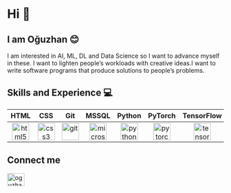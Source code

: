 # Hi 👋 
## I am Oğuzhan 😊
I am interested in AI, ML, DL and Data Science so I want to advance myself in these. I want to lighten people’s workloads with creative ideas.I want to write software programs that produce solutions to people’s problems.

## Skills and Experience 💻
| HTML | CSS  | Git  | MSSQL | Python  | PyTorch  | TensorFlow  |
| :-----: | :-: | :-: | :-----: | :-: | :-: | :-: |
| [<img src='https://cdn.jsdelivr.net/npm/simple-icons@3.0.1/icons/html5.svg' alt='html5' height='40'>](https://www.flaticon.com/free-icon/html-5_888859?term=html%20css&page=1&position=3&page=1&position=3&related_id=888859&origin=style) | [<img src='https://cdn.jsdelivr.net/npm/simple-icons@3.0.1/icons/css3.svg' alt='css3' height='40'>](https://www.flaticon.com/free-icon/css_888847?term=html%20css&page=1&position=2&page=1&position=2&related_id=888847&origin=style) | [<img src='https://cdn.jsdelivr.net/npm/simple-icons@3.0.1/icons/git.svg' alt='git' height='40'>](https://www.flaticon.com/premium-icon/git_4494748?term=git&page=1&position=3&page=1&position=3&related_id=4494748&origin=style) | [<img src='https://cdn.jsdelivr.net/npm/simple-icons@3.0.1/icons/microsoftsqlserver.svg' alt='microsoftsqlserver' height='40'>](https://www.flaticon.com/free-icon/sql_337953?term=sql&page=1&position=7&page=1&position=7&related_id=337953&origin=style) |  [<img src='https://cdn.jsdelivr.net/npm/simple-icons@3.0.1/icons/python.svg' alt='python' height='40'>](https://www.python.org/) | [<img src='https://cdn.jsdelivr.net/npm/simple-icons@3.0.1/icons/pytorch.svg' alt='pytorch' height='40'>](https://pytorch.org/)  | [<img src='https://cdn.jsdelivr.net/npm/simple-icons@3.0.1/icons/tensorflow.svg' alt='tensorflow' height='40'>](https://www.tensorflow.org/)  |

## Connect me
<a href="https://www.linkedin.com/in/o%C4%9Fuzhan-g%C3%B6k-427856201/" target="blank"><img align="center" src="https://raw.githubusercontent.com/rahuldkjain/github-profile-readme-generator/master/src/images/icons/Social/linked-in-alt.svg" alt="oguzhangok" height="30" width="40" /></a>
